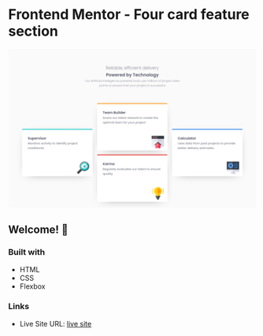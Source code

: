 # Frontend Mentor - Four card feature section

![Design preview](./design/desktop-preview.png)

## Welcome! 👋

### Built with

- HTML
- CSS
- Flexbox

### Links

- Live Site URL: [live site](https://abdo-15.github.io/front-end_mentor_challenge_1/)
